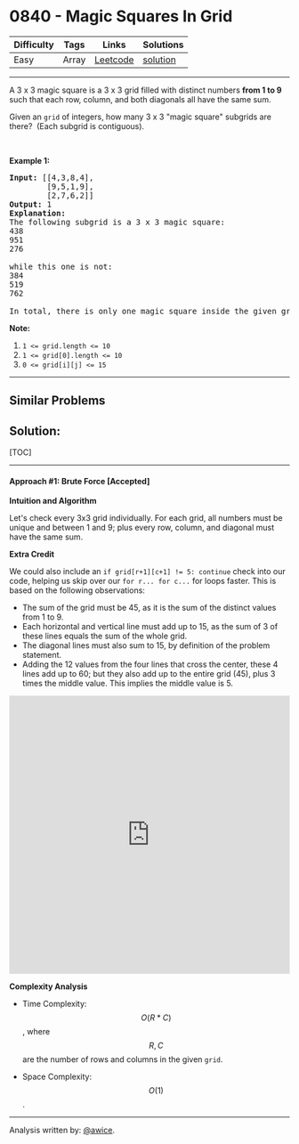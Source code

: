 # 0840 - Magic Squares In Grid

Difficulty  | Tags | Links | Solutions
----------- | ---- | ----- | -----
Easy | Array | [Leetcode](https://leetcode.com/problems/magic-squares-in-grid) | [solution](https://leetcode.com/problems/magic-squares-in-grid/solution/)


-----------

<p>A 3 x 3 magic square is a 3 x 3 grid filled with distinct numbers <strong>from 1 to 9</strong> such that each row, column, and both diagonals all have the same sum.</p>

<p>Given an <code>grid</code>&nbsp;of integers, how many 3 x 3 &quot;magic square&quot; subgrids are there?&nbsp; (Each subgrid is contiguous).</p>

<p>&nbsp;</p>

<p><strong>Example 1:</strong></p>

<pre>
<strong>Input: </strong>[[4,3,8,4],
        [9,5,1,9],
        [2,7,6,2]]
<strong>Output: </strong>1
<strong>Explanation: </strong>
The following subgrid is a 3 x 3 magic square:
438
951
276

while this one is not:
384
519
762

In total, there is only one magic square inside the given grid.
</pre>

<p><strong>Note:</strong></p>

<ol>
	<li><code>1 &lt;= grid.length&nbsp;&lt;= 10</code></li>
	<li><code>1 &lt;= grid[0].length&nbsp;&lt;= 10</code></li>
	<li><code>0 &lt;= grid[i][j] &lt;= 15</code></li>
</ol>


-----------


## Similar Problems




## Solution:

[TOC]

---
#### Approach #1: Brute Force [Accepted]

**Intuition and Algorithm**

Let's check every 3x3 grid individually.  For each grid, all numbers must be unique and between 1 and 9; plus every row, column, and diagonal must have the same sum.

**Extra Credit**

We could also include an `if grid[r+1][c+1] != 5: continue` check into our code, helping us skip over our `for r... for c...` for loops faster.  This is based on the following observations:

* The sum of the grid must be 45, as it is the sum of the distinct values from 1 to 9.
* Each horizontal and vertical line must add up to 15, as the sum of 3 of these lines equals the sum of the whole grid.
* The diagonal lines must also sum to 15, by definition of the problem statement.
* Adding the 12 values from the four lines that cross the center, these 4 lines add up to 60; but they also add up to the entire grid (45), plus 3 times the middle value.  This implies the middle value is 5.

<iframe src="https://leetcode.com/playground/6yuMDRxQ/shared" frameBorder="0" width="100%" height="500" name="6yuMDRxQ"></iframe>

**Complexity Analysis**

* Time Complexity:  $$O(R*C)$$, where $$R, C$$ are the number of rows and columns in the given `grid`.

* Space Complexity:  $$O(1)$$.

---

Analysis written by: [@awice](https://leetcode.com/awice).
